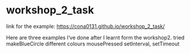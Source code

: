 # workshop_2_task

link for the example: https://cona0131.github.io/workshop_2_task/

Here are three examples I‘ve done after I learnt form the workshop2.
tried makeBlueCircle
different colours
mousePressed
setInterval, setTimeout
